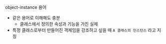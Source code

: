 
object-instance 용어
- 같은 용어로 이해해도 충분
  - 클래스에서 정의한 속성과 기능을 가진 실체
- 특정 클래스로부터 만들어진 객체임을 강조하고 싶을 때 `A 클래스의 인스턴스` 라고 지칭
